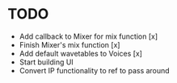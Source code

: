 TODO
====
- Add callback to Mixer for mix function [x]
- Finish Mixer's mix function            [x]
- Add default wavetables to Voices       [x]
- Start building UI
- Convert IP functionality to ref to pass around

